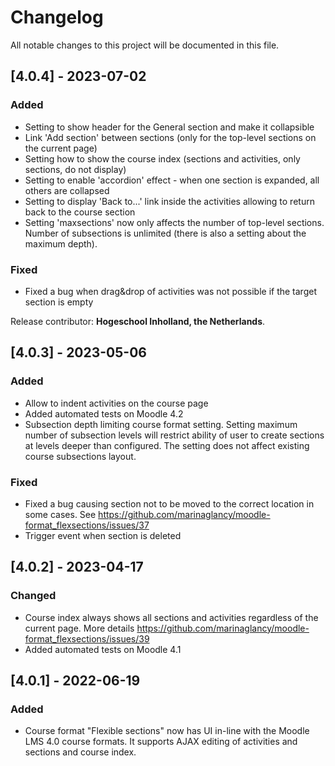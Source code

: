 # Changelog
All notable changes to this project will be documented in this file.

## [4.0.4] - 2023-07-02
### Added
- Setting to show header for the General section and make it collapsible
- Link 'Add section' between sections (only for the top-level sections on the
  current page)
- Setting how to show the course index (sections and activities, only sections,
  do not display)
- Setting to enable 'accordion' effect - when one section is expanded, all others
  are collapsed
- Setting to display 'Back to...' link inside the activities allowing to return
  back to the course section
- Setting 'maxsections' now only affects the number of top-level sections. Number
  of subsections is unlimited (there is also a setting about the maximum depth).
### Fixed
- Fixed a bug when drag&drop of activities was not possible if the target
  section is empty

Release contributor: **Hogeschool Inholland, the Netherlands**.

## [4.0.3] - 2023-05-06
### Added
- Allow to indent activities on the course page
- Added automated tests on Moodle 4.2
- Subsection depth limiting course format setting. Setting maximum number of
  subsection levels will restrict ability of user to create sections at levels
  deeper than configured. The setting does not affect existing course subsections
  layout.
### Fixed
- Fixed a bug causing section not to be moved to the correct location in some cases.
  See https://github.com/marinaglancy/moodle-format_flexsections/issues/37
- Trigger event when section is deleted

## [4.0.2] - 2023-04-17
### Changed
- Course index always shows all sections and activities regardless of the current page. More details
  https://github.com/marinaglancy/moodle-format_flexsections/issues/39
- Added automated tests on Moodle 4.1

## [4.0.1] - 2022-06-19
### Added
- Course format "Flexible sections" now has UI in-line with the Moodle LMS 4.0 course formats. It supports AJAX editing of activities and sections and course index.
